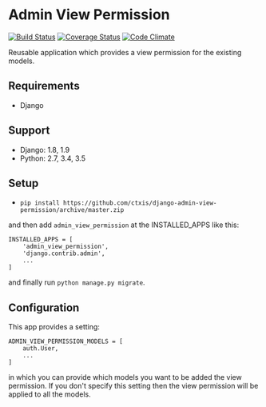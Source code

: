 # Admin View Permission
[![Build Status](https://travis-ci.org/ctxis/django-admin-view-permission.svg?branch=master)](https://travis-ci.org/ctxis/django-admin-view-permission)
[![Coverage Status](https://coveralls.io/repos/github/ctxis/django-admin-view-permission/badge.svg?branch=master)](https://coveralls.io/github/ctxis/django-admin-view-permission?branch=master)
[![Code Climate](https://codeclimate.com/github/ctxis/django-admin-view-permission/badges/gpa.svg)](https://codeclimate.com/github/ctxis/django-admin-view-permission)

Reusable application which provides a view permission for the existing models.

## Requirements
* Django

## Support
* Django: 1.8, 1.9
* Python: 2.7, 3.4, 3.5

## Setup
* `pip install https://github.com/ctxis/django-admin-view-permission/archive/master.zip`

and then add `admin_view_permission` at the INSTALLED_APPS like this:

    INSTALLED_APPS = [
        'admin_view_permission',
        'django.contrib.admin',
        ...
    ]

and finally run `python manage.py migrate`.

## Configuration
This app provides a setting:

    ADMIN_VIEW_PERMISSION_MODELS = [
        auth.User,
        ...
    ]

in which you can provide which models you want to be added the view permission. If you don't specify this setting then
the view permission will be applied to all the models.